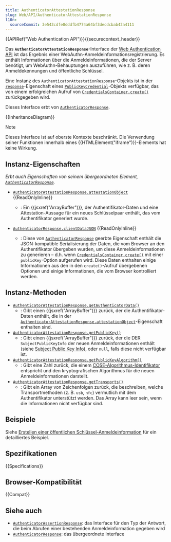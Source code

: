 ```yaml
---
title: AuthenticatorAttestationResponse
slug: Web/API/AuthenticatorAttestationResponse
l10n:
  sourceCommit: 3e543cdfe8dddfb4774a64bf3decdcbab42a4111
---
```


{{APIRef("Web Authentication API")}}{{securecontext_header}}

Das **`AuthenticatorAttestationResponse`**-Interface der [Web Authentication API](/de/docs/Web/API/Web_Authentication_API) ist das Ergebnis einer WebAuthn-Anmeldeinformationsregistrierung. Es enthält Informationen über die Anmeldeinformationen, die der Server benötigt, um WebAuthn-Behauptungen auszuführen, wie z. B. deren Anmeldekennungen und öffentliche Schlüssel.

Eine Instanz des `AuthenticatorAttestationResponse`-Objekts ist in der [`response`](/de/docs/Web/API/PublicKeyCredential/response)-Eigenschaft eines [`PublicKeyCredential`](/de/docs/Web/API/PublicKeyCredential)-Objekts verfügbar, das von einem erfolgreichen Aufruf von [`CredentialsContainer.create()`](/de/docs/Web/API/CredentialsContainer/create) zurückgegeben wird.

Dieses Interface erbt von [`AuthenticatorResponse`](/de/docs/Web/API/AuthenticatorResponse).

{{InheritanceDiagram}}

> [!NOTE]
> Dieses Interface ist auf oberste Kontexte beschränkt. Die Verwendung seiner Funktionen innerhalb eines {{HTMLElement("iframe")}}-Elements hat keine Wirkung.

## Instanz-Eigenschaften

_Erbt auch Eigenschaften von seinem übergeordneten Element, [`AuthenticatorResponse`](/de/docs/Web/API/AuthenticatorResponse)._

- [`AuthenticatorAttestationResponse.attestationObject`](/de/docs/Web/API/AuthenticatorAttestationResponse/attestationObject) {{ReadOnlyInline}}

  - : Ein {{jsxref("ArrayBuffer")}}, der Authentifikator-Daten und eine Attestation-Aussage für ein neues Schlüsselpaar enthält, das vom Authentifikator generiert wurde.

- [`AuthenticatorResponse.clientDataJSON`](/de/docs/Web/API/AuthenticatorResponse/clientDataJSON) {{ReadOnlyInline}}
  - : Diese von [`AuthenticatorResponse`](/de/docs/Web/API/AuthenticatorResponse) geerbte Eigenschaft enthält die JSON-kompatible Serialisierung der Daten, die vom Browser an den Authentifikator übergeben wurden, um diese Anmeldeinformationen zu generieren – d.h. wenn [`CredentialsContainer.create()`](/de/docs/Web/API/CredentialsContainer/create) mit einer `publicKey`-Option aufgerufen wird. Diese Daten enthalten einige Informationen aus den in den `create()`-Aufruf übergebenen Optionen und einige Informationen, die vom Browser kontrolliert werden.

## Instanz-Methoden

- [`AuthenticatorAttestationResponse.getAuthenticatorData()`](/de/docs/Web/API/AuthenticatorAttestationResponse/getAuthenticatorData)
  - : Gibt einen {{jsxref("ArrayBuffer")}} zurück, der die Authentifikator-Daten enthält, die in der [`AuthenticatorAttestationResponse.attestationObject`](/de/docs/Web/API/AuthenticatorAttestationResponse/attestationObject)-Eigenschaft enthalten sind.
- [`AuthenticatorAttestationResponse.getPublicKey()`](/de/docs/Web/API/AuthenticatorAttestationResponse/getPublicKey)
  - : Gibt einen {{jsxref("ArrayBuffer")}} zurück, der die DER `SubjectPublicKeyInfo` der neuen Anmeldeinformationen enthält (siehe [Subject Public Key Info](https://www.rfc-editor.org/rfc/rfc5280#section-4.1.2.7)), oder `null`, falls diese nicht verfügbar ist.
- [`AuthenticatorAttestationResponse.getPublicKeyAlgorithm()`](/de/docs/Web/API/AuthenticatorAttestationResponse/getPublicKeyAlgorithm)
  - : Gibt eine Zahl zurück, die einem [COSE-Algorithmus-Identifikator](https://www.iana.org/assignments/cose/cose.xhtml#algorithms) entspricht und den kryptografischen Algorithmus für die neuen Anmeldeinformationen darstellt.
- [`AuthenticatorAttestationResponse.getTransports()`](/de/docs/Web/API/AuthenticatorAttestationResponse/getTransports)
  - : Gibt ein Array von Zeichenfolgen zurück, die beschreiben, welche Transportmethoden (z. B. `usb`, `nfc`) vermutlich mit dem Authentifikator unterstützt werden. Das Array kann leer sein, wenn die Informationen nicht verfügbar sind.

## Beispiele

Siehe [Erstellen einer öffentlichen Schlüssel-Anmeldeinformation](/de/docs/Web/API/CredentialsContainer/create#creating_a_public_key_credential) für ein detailliertes Beispiel.

## Spezifikationen

{{Specifications}}

## Browser-Kompatibilität

{{Compat}}

## Siehe auch

- [`AuthenticatorAssertionResponse`](/de/docs/Web/API/AuthenticatorAssertionResponse): das Interface für den Typ der Antwort, die beim Abrufen einer bestehenden Anmeldeinformation gegeben wird
- [`AuthenticatorResponse`](/de/docs/Web/API/AuthenticatorResponse): das übergeordnete Interface
